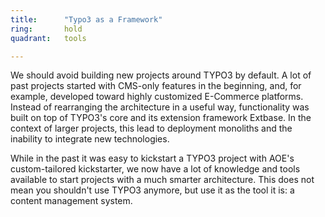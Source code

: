 ```yaml
---
title:      "Typo3 as a Framework"
ring:       hold
quadrant:   tools

---
```


We should avoid building new projects around TYPO3 by default. A lot of past projects started with CMS-only features in the beginning, and, for example, developed toward highly customized E-Commerce platforms. Instead of rearranging the architecture in a useful way, functionality was built on top of TYPO3's core and its extension framework Extbase. In the context of larger projects, this lead to deployment monoliths and the inability to integrate new technologies.

While in the past it was easy to kickstart a TYPO3 project with AOE's custom-tailored kickstarter, we now have a lot of knowledge and tools available to start projects with a much smarter architecture.
This does not mean you shouldn't use TYPO3 anymore, but use it as the tool it is: a content management system.
